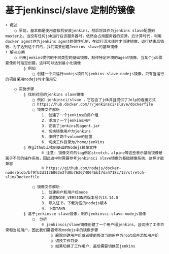 # 基于jenkinsci/slave 定制的镜像

	• 概述
		○ 早前，基本都是使用虚拟机安装jenkins，然后将其作为jenkins slave配置到master上，当没有任何job运行在该服务器时，依然会占用服务器的资源，云计算时代，利用docker agent作为jenkins agent的弹性机制，在运行流水线时才创建镜像，运行结束后销毁，为了达到这个目的，我们需要创建Jenkins slave的基础镜像
	• 解决方案
		○ 利用jenkins提供的不同类型的基础镜像，制作特定环境的agent镜像，当某个job需要使用时指定创建，这样可以达到最小化镜像
			§ 例如
				□ 创建一个只运行nodejs项目的jenkins-slave-nodejs镜像，只有当运行的项目采用nodejs时才使用它
		
		○ 实施步骤
			§ 找到对应的jenkins slave镜像
				□ 例如 jenkinsci/slvae ，它包含了jdk并且提供了Jnlp的连接方式
				□ https://hub.docker.com/r/jenkinsci/slave/dockerfile
				□ 镜像文件解析
					1. 创建了一个jenkins的用户组
					2. 添加了一个jenkins用户
					3. 安装了jenkins的agent.jar
					4. 切换镜像用户为jenkins
					5. 申明了两个volume的位置
					6. 切换工作目录为/home/jenkins
			§ 在github上找到基础的Nodejs镜像文件
					® 注意: 镜像文件的tag例如stretch，alpine等这些表示基础镜像是属于不同的操作系统，因此选中时需要参考jenkinsci slave镜像的基础镜像系统，这样才能兼容
					® https://github.com/nodejs/docker-node/blob/bf9fb2d1126062e27d0b763674064bb17da4718c/13/stretch-slim/Dockerfile
					
				□ 镜像文件解析
					1. 创建用户和用户组node
					2. 设置NODE_VERSION的版本号为13.14.0
					3. 导入证书，下载对应的nodejs版本
					4. 下载YARN
			§ 基于jenkinsce slave镜像，制作jenkinsci-slave-nodejs镜像
				□  分析
					® jenkinscs/slave镜像创建了一个用户组jenkins，且切换了工作目录和当前用户，因此我们需要修改nodejs中的镜像步骤
						◊ 删除创建用户组或者提前修改当前用户为root后再添加用户组
						◊ 切换工作目录
						◊ 如果切换了工作用户，最后需要切换回jenkins

